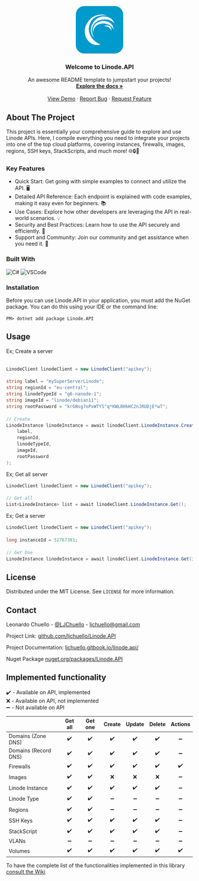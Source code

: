 <div align="center">
  <img src="https://raw.githubusercontent.com/ljchuello/Linode.API/master/icon_128.png" alt="Logo" width="128">

  <h3 align="center">Welcome to Linode.API</h3>

  <p align="center">
    An awesome README template to jumpstart your projects!
    <br />
    <a href="https://ljchuello.gitbook.io/linode.api/"><strong>Explore the docs »</strong></a>
    <br />
    <br />
    <a href="https://ljchuello.gitbook.io/linode.api/functions-and-methods/linode-instance">View Demo</a>
    ·
    <a href="https://github.com/ljchuello/Linode.API/issues/">Report Bug</a>
    ·
    <a href="https://github.com/ljchuello/Linode.API/issues/">Request Feature</a>
  </p>
</div>


## About The Project

This project is essentially your comprehensive guide to explore and use Linode APIs. Here, I compile everything you need to integrate your projects into one of the top cloud platforms, covering instances, firewalls, images, regions, SSH keys, StackScripts, and much more! 🌐🔒🚀

### Key Features

* Quick Start: Get going with simple examples to connect and utilize the API. 🖥️
* Detailed API Reference: Each endpoint is explained with code examples, making it easy even for beginners. 📚
* Use Cases: Explore how other developers are leveraging the API in real-world scenarios. 💡
* Security and Best Practices: Learn how to use the API securely and efficiently. 🔐
* Support and Community: Join our community and get assistance when you need it. 👥

### Built With
<img src="https://raw.githubusercontent.com/bablubambal/All_logo_and_pictures/7c0ac2ceb9f9d24992ec393d11fa7337d2f92466/programming%20languages/c%23.svg" alt="C#" width="128"> <img src="https://raw.githubusercontent.com/bablubambal/All_logo_and_pictures/7c0ac2ceb9f9d24992ec393d11fa7337d2f92466/text%20editors/vscode.svg" alt="VSCode" width="128">

### Installation

Before you can use Linode.API in your application, you must add the NuGet package. You can do this using your IDE or the command line:

`PM> dotnet add package Linode.API`

## Usage

Ex; Create a server

```csharp

LinodeClient linodeClient = new LinodeClient("apikey");

string label = "mySuperServerLinode";
string regionId = "eu-central";
string linodeTypeId = "g6-nanode-1";
string imageId = "linode/debian11";
string rootPassword = "krGNsg7oPxWTYS^q*KWL8HkHC2nJRUDjE*wT";

// Create
LinodeInstance linodeInstance = await linodeClient.LinodeInstance.Create(
    label,
    regionId,
    linodeTypeId,
    imageId,
    rootPassword
);
```

Ex; Get all server

```csharp
LinodeClient linodeClient = new LinodeClient("apikey");

// Get all
List<LinodeInstance> list = await linodeClient.LinodeInstance.Get();
```

Ex; Get a server

```csharp
LinodeClient linodeClient = new LinodeClient("apikey");

long instanceId = 52767381;

// Get One
LinodeInstance linodeInstance = await linodeClient.LinodeInstance.Get(instanceId);
```

## License

Distributed under the MIT License. See `LICENSE` for more information.

## Contact

Leonardo Chuello - [@LJChuello](https://twitter.com/LJChuello) - ljchuello@gmail.com

Project Link: [github.com/ljchuello/Linode.API](https://github.com/ljchuello/Linode.API)

Project Documentation: [ljchuello.gitbook.io/linode.api/](https://ljchuello.gitbook.io/linode.api/)

Nuget Package [nuget.org/packages/Linode.API](https://www.nuget.org/packages/Linode.API)

## Implemented functionality

:heavy_check_mark: - Available on API, implemented\
:x: - Available on API, not implemented\
:heavy_minus_sign:  - Not available on API

|  | Get all | Get one | Create | Update | Delete | Actions |
|--|:--:|:--:|:--:|:--:|:--:|:--:|
| Domains (Zone DNS) | :heavy_check_mark: | :heavy_check_mark: | :heavy_check_mark: | :heavy_check_mark: | :heavy_check_mark: | :heavy_minus_sign: |
| Domains (Record DNS) | :heavy_check_mark: | :heavy_check_mark: | :heavy_check_mark: | :heavy_check_mark: | :heavy_check_mark: | :heavy_minus_sign: |
| Firewalls | :heavy_check_mark: | :heavy_check_mark: | :heavy_check_mark: | :heavy_check_mark: | :heavy_check_mark: | :heavy_check_mark: |
| Images | :heavy_check_mark: | :heavy_check_mark: | :x: | :x: | :x: | :heavy_minus_sign: |
| Linode Instance | :heavy_check_mark: | :heavy_check_mark: | :heavy_check_mark: | :heavy_check_mark: | :heavy_check_mark: | :heavy_minus_sign: |
| Linode Type | :heavy_check_mark: | :heavy_check_mark: | :heavy_minus_sign: | :heavy_minus_sign: | :heavy_minus_sign: | :heavy_minus_sign: |
| Regions | :heavy_check_mark: | :heavy_check_mark: | :heavy_minus_sign: | :heavy_minus_sign: | :heavy_minus_sign: | :heavy_minus_sign: |
| SSH Keys | :heavy_check_mark: | :heavy_check_mark: | :heavy_check_mark: | :heavy_check_mark: | :heavy_check_mark: | :heavy_minus_sign: |
| StackScript | :heavy_check_mark: | :heavy_check_mark: | :heavy_check_mark: | :heavy_check_mark: | :heavy_check_mark: | :heavy_minus_sign: |
| VLANs | :heavy_minus_sign: | :heavy_minus_sign: | :heavy_minus_sign: | :heavy_minus_sign: | :heavy_minus_sign: | :heavy_minus_sign: |
| Volumes | :heavy_check_mark: | :heavy_check_mark: | :heavy_check_mark: | :heavy_check_mark: | :heavy_check_mark: | :heavy_check_mark: |

To have the complete list of the functionalities implemented in this library [consult the Wiki](https://ljchuello.gitbook.io/linode.api/)

